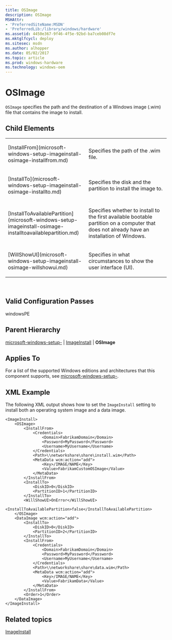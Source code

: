 ```yaml
---
title: OSImage
description: OSImage
MSHAttr:
- 'PreferredSiteName:MSDN'
- 'PreferredLib:/library/windows/hardware'
ms.assetid: 4450e367-9f46-4f5e-92bd-ba7ceb08df7e
ms.mktglfcycl: deploy
ms.sitesec: msdn
ms.author: alhopper
ms.date: 05/02/2017
ms.topic: article
ms.prod: windows-hardware
ms.technology: windows-oem
---
```


# OSImage


`OSImage` specifies the path and the destination of a Windows image (.wim) file that contains the image to install.

## Child Elements


<table>
<colgroup>
<col width="50%" />
<col width="50%" />
</colgroup>
<tbody>

<tr class="even">
<td><p>[InstallFrom](microsoft-windows-setup-imageinstall-osimage-installfrom.md)</p></td>
<td><p>Specifies the path of the .wim file.</p></td>
</tr>
<tr class="odd">
<td><p>[InstallTo](microsoft-windows-setup-imageinstall-osimage-installto.md)</p></td>
<td><p>Specifies the disk and the partition to install the image to.</p></td>
</tr>
<tr class="even">
<td><p>[InstallToAvailablePartition](microsoft-windows-setup-imageinstall-osimage-installtoavailablepartition.md)</p></td>
<td><p>Specifies whether to install to the first available bootable partition on a computer that does not already have an installation of Windows.</p></td>
</tr>
<tr class="odd">
<td><p>[WillShowUI](microsoft-windows-setup-imageinstall-osimage-willshowui.md)</p></td>
<td><p>Specifies in what circumstances to show the user interface (UI).</p></td>
</tr>
</tbody>
</table>

 

## Valid Configuration Passes


windowsPE

## Parent Hierarchy


[microsoft-windows-setup-](microsoft-windows-setup.md) | [ImageInstall](microsoft-windows-setup-imageinstall.md) | **OSImage**

## Applies To


For a list of the supported Windows editions and architectures that this component supports, see [microsoft-windows-setup-](microsoft-windows-setup.md).

## XML Example


The following XML output shows how to set the `ImageInstall` setting to install both an operating system image and a data image.

```
<ImageInstall>
    <OSImage>
        <InstallFrom>
            <Credentials>
                <Domain>FabrikamDomain</Domain>
                <Password>MyPassword</Password>
                <Username>MyUsername</Username>
            </Credentials>
            <Path>\\networkshare\share\install.wim</Path>
            <MetaData wcm:action="add">
                <Key>/IMAGE/NAME</Key>
                <Value>FabrikamCustomOSImage</Value>
            </MetaData>
        </InstallFrom>
        <InstallTo>
            <DiskID>0</DiskID>
            <PartitionID>1</PartitionID>
        </InstallTo>
        <WillShowUI>OnError</WillShowUI>
        <InstallToAvailablePartition>false</InstallToAvailablePartition>
    </OSImage>
    <DataImage wcm:action="add">
        <InstallTo>
            <DiskID>0</DiskID>
            <PartitionID>2</PartitionID>
        </InstallTo>
        <InstallFrom>
            <Credentials>
                <Domain>FabrikamDomain</Domain>
                <Password>MyPassword</Password>
                <Username>MyUsername</Username>
            </Credentials>
            <Path>\\networkshare\share\data.wim</Path>
            <MetaData wcm:action="add">
                <Key>/IMAGE/NAME</Key>
                <Value>FabrikamData</Value>
            </MetaData>
        </InstallFrom>
        <Order>1</Order>
    </DataImage>
</ImageInstall>
```

## Related topics


[ImageInstall](microsoft-windows-setup-imageinstall.md)

 

 







